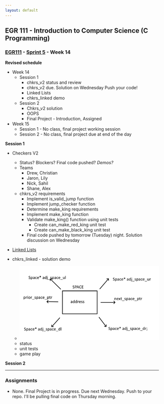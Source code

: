 ```yaml
---
layout: default
---
```

## EGR 111 - Introduction to Computer Science (C Programming)

### [EGR111](../../) - [Sprint 5](../) - Week 14

**Revised schedule**

- Week 14
  - Session 1 
    - chkrs_v2 status and review
    - chkrs_v2 due. Solution on Wednesday Push your code!
    - Linked Lists
    - chkrs_linked demo
  - Session 2 
    - Chkrs_v2 solution
    - OOPS
    - Final Project - Introduction, Assigned
- Week 15
  - Session 1 - No class, final project working session
  - Session 2 - No class, final project due at end of the day    


**Session 1**

- Checkers V2
  - Status? Blockers? Final code pushed? *Demos?*
  - Teams
    - Drew, Christian
    - Jaron, Lily
    - Nick, Sahil
    - Shane, Alex
  - chkrs_v2 requirements
    - Implement is_valid_jump function
    - Implement jump_checker function
    - Determine make_king requirements
    - Implement make_king function
    - Validate make_king() function using unit tests
      - Create can_make_red_king unit test
      - Create can_make_black_king unit test
    - Final code pushed by tomorrow (Tuesday) night. Solution discussion on Wednesday

- [Linked Lists](https://www.geeksforgeeks.org/linked-list-in-c/)
- chkrs_linked - solution demo
  - ![alt text](space_graph.png)
  - status
  - unit tests
  - game play

**Session 2**

<!-- - [Persistance](https://en.wikipedia.org/wiki/Persistence_(computer_science))
  - [What is a relational database management system?](https://www.codecademy.com/article/what-is-rdbms-sql){:target='_blank'}
  - [CRUD operations](https://en.wikipedia.org/wiki/Create,_read,_update_and_delete){:target='_blank'}
  - [CRUD using MySQL](https://www.geeksforgeeks.org/crud-operations-in-mysql){:target='_blank'}
  - [NoSQL](https://www.codecademy.com/article/introduction-to-nosql){:target='_blank'}
  - [REST webservices](https://www.geeksforgeeks.org/rest-api-introduction/){:target='_blank'}

- Week 15 final project install -->

---

### Assignments
-  None. Final Project is in progress. Due next Wednesday. Push to your repo. I'll be pulling final code on Thursday morning.
